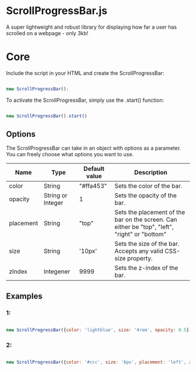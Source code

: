 # ScrollProgressBar.js

A super lightweight and robust library for displaying how far a user has scrolled on a webpage - only 3kb!

# Core

Include the script in your HTML and create the ScrollProgressBar:

```js

new ScrollProgressBar();
```

To activate the ScrollProgressBar, simply use the .start() function:

```js

new ScrollProgressBar().start()
```

## Options
The ScrollProgressBar can take in an object with options as a parameter. You can freely choose what options you want to use.

| Name | Type | Default value | Description |
| --- | --- | --- | --- |
| color | String | "#ffa453" | Sets the color of the bar. |
| opacity | String or Integer | 1 | Sets the opacity of the bar. |
| placement | String | "top" | Sets the placement of the bar on the screen. Can either be "top", "left", "right" or "bottom" |
| size | String | '10px' | Sets the size of the bar. Accepts any valid CSS-size property. |
| zIndex | Integener | 9999 | Sets the z-index of the bar. |


## Examples

### 1:
```js

new ScrollProgressBar({color: 'lightblue', size: '4rem', opacity: 0.5}).start()
```


### 2:
```js

new ScrollProgressBar({color: '#ccc', size: '6px', placement: 'left', zIndex: 10}).start()
```
